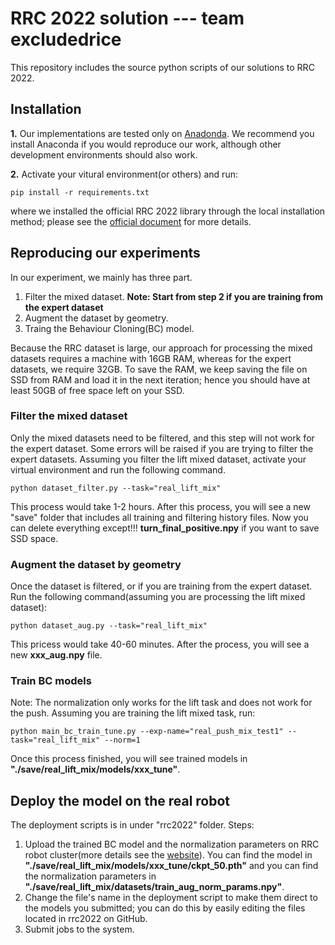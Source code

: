 # RRC 2022 solution --- team excludedrice
This repository includes the source python scripts of our solutions to RRC 2022.


## Installation
**1.** Our implementations are tested only on [Anadonda](https://www.anaconda.com/products/distribution). We recommend you install Anaconda if you would reproduce our work, although other development environments should also work.

**2.** Activate your vitural environment(or others) and run:

    pip install -r requirements.txt
        
where we installed the official RRC 2022 library through the local installation method; please see the [official document](https://webdav.tuebingen.mpg.de/real-robot-challenge/2022/docs/simulation_phase/index.html#get-the-software) for more details. 


## Reproducing our experiments
In our experiment, we mainly has three part. 

1) Filter the mixed dataset. **Note: Start from step 2 if you are training from the expert dataset**
2) Augment the dataset by geometry. 
3) Traing the Behaviour Cloning(BC) model. 

Because the RRC dataset is large, our approach for processing the mixed datasets requires a machine with 16GB RAM, whereas for the expert datasets, we require 32GB. To save the RAM, we keep saving the file on SSD from RAM and load it in the next iteration; hence you should have at least 50GB of free space left on your SSD.

### Filter the mixed dataset
Only the mixed datasets need to be filtered, and this step will not work for the expert dataset. Some errors will be raised if you are trying to filter the expert datasets. Assuming you filter the lift mixed dataset, activate your virtual environment and run the following command.
    
    python dataset_filter.py --task="real_lift_mix"
    
This process would take 1-2 hours. After this process, you will see a new "save" folder that includes all training and filtering history files. Now you can delete everything except!!! **turn_final_positive.npy** if you want to save SSD space.
    
### Augment the dataset by geometry
Once the dataset is filtered, or if you are training from the expert dataset. Run the following command(assuming you are processing the lift mixed dataset):
    
    python dataset_aug.py --task="real_lift_mix"
    
This pricess would take 40-60 minutes. After the process, you will see a new **xxx_aug.npy** file.

### Train BC models
Note: The normalization only works for the lift task and does not work for the push. Assuming you are training the lift mixed task, run:
    
    python main_bc_train_tune.py --exp-name="real_push_mix_test1" --task="real_lift_mix" --norm=1
    
Once this process finished, you will see trained models in **"./save/real_lift_mix/models/xxx_tune"**.

## Deploy the model on the real robot
The deployment scripts is in under "rrc2022" folder. Steps:
1) Upload the trained BC model and the normalization parameters on  RRC robot cluster(more details see the [website](https://webdav.tuebingen.mpg.de/real-robot-challenge/2022/docs/robot_phase/submission_system.html)). You can find the model in **"./save/real_lift_mix/models/xxx_tune/ckpt_50.pth"** and you can find the normalization parameters in **"./save/real_lift_mix/datasets/train_aug_norm_params.npy"**.
2) Change the file's name in the deployment script to make them direct to the models you submitted; you can do this by easily editing the files located in rrc2022 on GitHub.
3) Submit jobs to the system.
